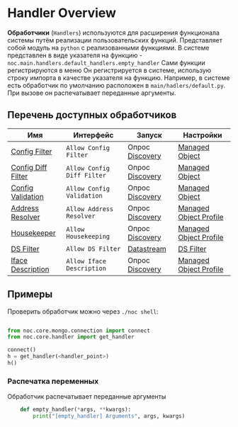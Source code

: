 # Handler Overview

**Обработчики** (`Handlers`) используются для расширения функционала системы путём реализации пользовательских функций. 
Представляет собой модуль на `python` с реализованными функциями. В системе представлен в виде указателя на функцию - `noc.main.handlers.default_handlers.empty_handler`
Сами функции регистрируются в меню Он регистрируется в системе, использую строку импорта в качестве указателя на функцию. Например, в системе есть обработчик по умолчанию расположен в `main/hadlers/default.py`. При вызове он распечатывает переданные аргументы. 

## Перечень доступных обработчиков

| Имя  | Интерфейс    | Запуск     | Настройки     |
| ---- | --- | ---- | ---- | 
| [Config Filter](config-filter.md) | `Allow Config Filter` | Опрос [Discovery](../../../admin/reference/discovery/box/config.md) | [Managed Object](../../../user/reference/concepts/managed-object/index.md) |
| [Config Diff Filter](config-diff-filter.md) | `Allow Config Diff Filter` | Опрос [Discovery](../../../admin/reference/discovery/box/config.md) | [Managed Object](../../../user/reference/concepts/managed-object/index.md) |
| [Config Validation](config-validation.md) | `Allow Config Validation` | Опрос [Discovery](../../../admin/reference/discovery/box/config.md) | [Managed Object](../../../user/reference/concepts/managed-object/index.md) |
| [Address Resolver](address-resolver.md) | `Allow Address Resolver` | Опрос [Discovery](../../../admin/reference/discovery/box/hk.md) | [Managed Object Profile](../../../user/reference/concepts/managed-object-profile/index.md) | 
| [Housekeeper](housekeeper.md) | `Allow Housekeeping` | Опрос [Discovery](../../../admin/reference/discovery/box/hk.md) | [Managed Object Profile](../../../user/reference/concepts/managed-object-profile/index.md) |
| [DS Filter](ds-filter.md) | `Allow DS Filter` | [Datastream](../api/datastream/index.md) | [DS Filter](../../../user/reference/concepts/managed-object-profile/index.md) |
| [Iface Description](ifacedescription.md) | `Allow Iface Description` | Опрос [Discovery](../../../admin/reference/discovery/box/ifdesc.md) | [Managed Object Profile](../../../user/reference/concepts/managed-object-profile/index.md) |

## Примеры

Проверить обработчик можно через `./noc shell`:

```python

from noc.core.mongo.connection import connect
from noc.core.handler import get_handler

connect()
h = get_handler(<handler_point>)
h()
```

### Распечатка переменных

Обработчик распечатывает переданные аргументы

```python
    def empty_handler(*args, **kwargs):
        print("[empty_handler] Arguments", args, kwargs)
```
